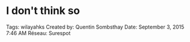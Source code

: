 # I don't think so

Tags: wilayahks
Created by: Quentin Sombsthay
Date: September 3, 2015 7:46 AM
Réseau: Surespot